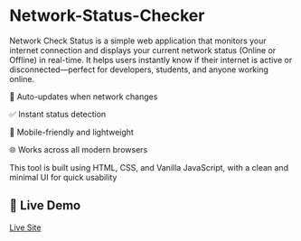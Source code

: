 # Network-Status-Checker
Network Check Status is a simple web application that monitors your internet connection and displays your current network status (Online or Offline) in real-time. It helps users instantly know if their internet is active or disconnected—perfect for developers, students, and anyone working online.

🔄 Auto-updates when network changes

✅ Instant status detection

📱 Mobile-friendly and lightweight

🌐 Works across all modern browsers

This tool is built using HTML, CSS, and Vanilla JavaScript, with a clean and minimal UI for quick usability

## 🚀 Live Demo

[Live Site](https://code-prafull.github.io/Network-Status-Checker/)

